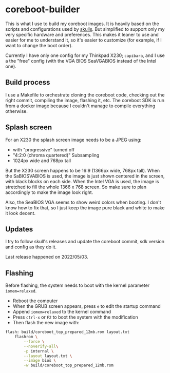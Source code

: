 # coreboot-builder

This is what I use to build my coreboot images. It is heavily based on the
scripts and configurations used by [skulls](https://github.com/merge/skulls).
But simplified to support only my very specific hardware and preferences. This
makes it leaner to use and easier for me to understand it, so it's easier to
customize (for example, if I want to change the boot order).

Currently I have only one config for my Thinkpad X230; `capibara`, and I use a
the "free" config (with the VGA BIOS SeaVGABIOS instead of the Intel one).

## Build process

I use a Makefile to orchestrate cloning the coreboot code, checking out the
right commit, compiling the image, flashing it, etc.
The coreboot SDK is run from a docker image because I couldn't manage to
compile everything otherwise.

## Splash screen

For an X230 the splash screen image needs to be a JPEG using:

* with "progressive" turned off
* "4:2:0 (chroma quartered)" Subsampling
* 1024px wide and 768px tall

But the X230 screen happens to be 16:9 (1366px wide, 768px tall). When the
SaBIOSVABIOS is used, the image is just shown centered in the screen, with
black blocks on each side. When the Intel VGA is used, the image is stretched
to fill the whole 1366 x 768 screen. So make sure to plan accordingly to make
the image look right.

Also, the SeaBIOS VGA seems to show weird colors when booting. I don't know
how to fix that, so I just keep the image pure black and white to make it look
decent.

## Updates

I try to follow skull's releases and update the coreboot commit, sdk version
and config as they do it.

Last release happened on 2022/05/03.

## Flashing

Before flashing, the system needs to boot with the kernel parameter
`iomem=relaxed`.

* Reboot the computer
* When the GRUB screen appears, press `e` to edit the startup command
* Append `iomem=relaxed` to the kernel command
* Press `ctrl-x` or `F2` to boot the system with the modification
* Then flash the new image with:

```sh
flash: build/coreboot_top_prepared_12mb.rom layout.txt
	flashrom \
		--force \
		--noverify-all\
		-p internal \
		--layout layout.txt \
		--image bios \
		-w build/coreboot_top_prepared_12mb.rom
```
